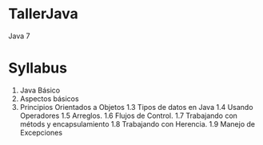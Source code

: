 # TallerJava
Java 7

Syllabus
==
1. Java Básico
  1. Aspectos básicos
  2. Principios Orientados a Objetos
  1.3 Tipos de datos en Java
  1.4 Usando Operadores
  1.5 Arreglos.
  1.6 Flujos de Control.
  1.7 Trabajando con métods y encapsulamiento
  1.8 Trabajando con Herencia.
  1.9 Manejo de Excepciones
